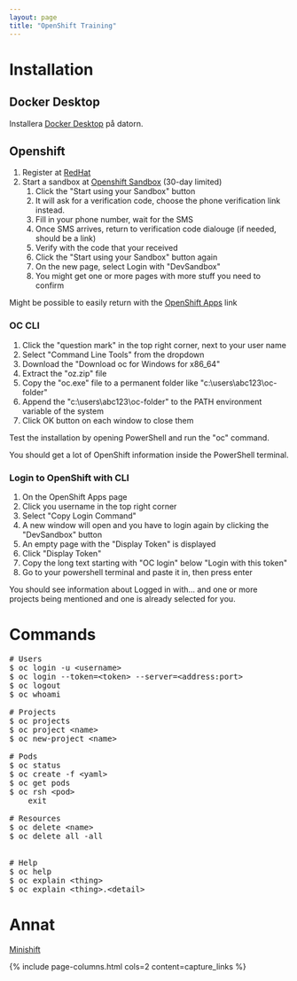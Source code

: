 ```yaml
---
layout: page
title: "OpenShift Training"
---
```


# Installation

## Docker Desktop

Installera [Docker Desktop](https://www.docker.com/) på datorn.

## Openshift

1. Register at [RedHat](https://www.redhat.com/)
2. Start a sandbox at [Openshift Sandbox](https://developers.redhat.com/developer-sandbox) (30-day limited)
    1. Click the "Start using your Sandbox" button
    2. It will ask for a verification code, choose the phone verification link instead.
    3. Fill in your phone number, wait for the SMS
    4. Once SMS arrives, return to verification code dialouge (if needed, should be a link)
    5. Verify with the code that your received
    6. Click the "Start using your Sandbox" button again
    7. On the new page, select Login with "DevSandbox"
    8. You might get one or more pages with more stuff you need to confirm

Might be possible to easily return with the [OpenShift Apps](https://openshiftapps.com) link
 
### OC CLI

1. Click the "question mark" in the top right corner, next to your user name
2. Select "Command Line Tools" from the dropdown
3. Download the "Download oc for Windows for x86_64"
4. Extract the "oz.zip" file
5. Copy the "oc.exe" file to a permanent folder like "c:\users\abc123\oc-folder"
6. Append the "c:\users\abc123\oc-folder" to the PATH environment variable of the system
7. Click OK button on each window to close them

Test the installation by opening PowerShell and run the "oc" command.

You should get a lot of OpenShift information inside the PowerShell terminal.

### Login to OpenShift with CLI

1. On the OpenShift Apps page
2. Click you username in the top right corner
3. Select "Copy Login Command"
4. A new window will open and you have to login again by clicking the "DevSandbox" button
5. An empty page with the "Display Token" is displayed
6. Click "Display Token"
7. Copy the long text starting with "OC login" below "Login with this token"
8. Go to your powershell terminal and paste it in, then press enter

You should see information about Logged in with... and one or more projects being mentioned and one is already selected for you.

# Commands

<pre>
# Users
$ oc login -u &#60;username&#62;                                    Attempts to login with the named user
$ oc login --token=&#60;token&#62; --server=&#60;address:port&#62;          Login with token to server
$ oc logout                                                 Logs out current user
$ oc whoami                                                 Shows the current user

# Projects
$ oc projects                                               Lists all projects
$ oc project &#60;name&#62;                                         Switch to named project
$ oc new-project &#60;name&#62;                                     Creates a new project

# Pods
$ oc status                                                 The status of OpenShift right now
$ oc create -f &#60;yaml&#62;                                       Creates pod based on local yaml file
$ oc get pods                                               Get information about PODs
$ oc rsh &#60;pod&#62;                                              Open shell into POD
    exit                                                        Type exit inside shell to leave the PODs shell

# Resources
$ oc delete &#60;name&#62;                                          Deletes named resource like pod, container, file etc
$ oc delete all -all                                        Complete cleanup


# Help
$ oc help                                                   Basic commands
$ oc explain &#60;thing&#62;                                        Explains about the "thing", ex $ oc explain pod
$ oc explain &#60;thing&#62;.&#60;detail&#62;                               Explains more about the "detail" of the "thing", ex $ oc explain pod.spec
</pre>

# Annat

[Minishift](https://github.com/minishift/minishift)

{% include page-columns.html cols=2 content=capture_links %}
